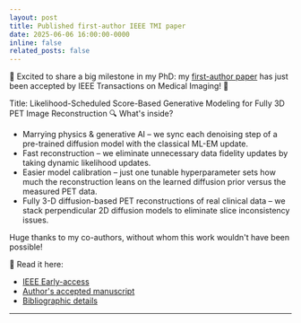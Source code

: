 ```yaml
---
layout: post
title: Published first-author IEEE TMI paper
date: 2025-06-06 16:00:00-0000
inline: false
related_posts: false
---
```


🚀 Excited to share a big milestone in my PhD: my [first-author paper](/publications/#webber2025likelihood_scheduled) has just been accepted by IEEE Transactions on Medical Imaging! 🎉

Title: Likelihood-Scheduled Score-Based Generative Modeling for Fully 3D PET Image Reconstruction
🔍 What's inside?
 * Marrying physics & generative AI – we sync each denoising step of a pre-trained diffusion model with the classical ML-EM update.
 * Fast reconstruction – we eliminate unnecessary data fidelity updates by taking dynamic likelihood updates.
 * Easier model calibration – just one tunable hyperparameter sets how much the reconstruction leans on the learned diffusion prior versus the measured PET data.
 * Fully 3-D diffusion-based PET reconstructions of real clinical data – we stack perpendicular 2D diffusion models to eliminate slice inconsistency issues.

Huge thanks to my co-authors, without whom this work wouldn't have been possible!

📄 Read it here:
 * [IEEE Early-access](https://lnkd.in/e7-6Rc8k)
 * [Author's accepted manuscript](https://lnkd.in/eB5i39EZ)
 * [Bibliographic details](/publications/#webber2025likelihood_scheduled)

---